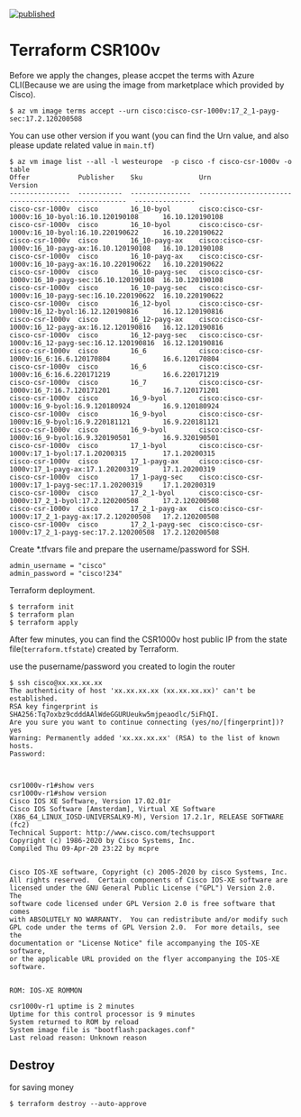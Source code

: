 [![published](https://static.production.devnetcloud.com/codeexchange/assets/images/devnet-published.svg)](https://developer.cisco.com/codeexchange/github/repo/xiaopeng163/terraform_csr1000v)
# Terraform CSR100v

Before we apply the changes, please accpet the terms with Azure CLI(Because we are using the image from marketplace which provided by Cisco).

```
$ az vm image terms accept --urn cisco:cisco-csr-1000v:17_2_1-payg-sec:17.2.120200508
```

You can use other version if you want (you can find the Urn value, and also please update related value in `main.tf`)

```
$ az vm image list --all -l westeurope  -p cisco -f cisco-csr-1000v -o table
Offer            Publisher    Sku              Urn                                                   Version
---------------  -----------  ---------------  ----------------------------------------------------  ---------------
cisco-csr-1000v  cisco        16_10-byol       cisco:cisco-csr-1000v:16_10-byol:16.10.120190108      16.10.120190108
cisco-csr-1000v  cisco        16_10-byol       cisco:cisco-csr-1000v:16_10-byol:16.10.220190622      16.10.220190622
cisco-csr-1000v  cisco        16_10-payg-ax    cisco:cisco-csr-1000v:16_10-payg-ax:16.10.120190108   16.10.120190108
cisco-csr-1000v  cisco        16_10-payg-ax    cisco:cisco-csr-1000v:16_10-payg-ax:16.10.220190622   16.10.220190622
cisco-csr-1000v  cisco        16_10-payg-sec   cisco:cisco-csr-1000v:16_10-payg-sec:16.10.120190108  16.10.120190108
cisco-csr-1000v  cisco        16_10-payg-sec   cisco:cisco-csr-1000v:16_10-payg-sec:16.10.220190622  16.10.220190622
cisco-csr-1000v  cisco        16_12-byol       cisco:cisco-csr-1000v:16_12-byol:16.12.120190816      16.12.120190816
cisco-csr-1000v  cisco        16_12-payg-ax    cisco:cisco-csr-1000v:16_12-payg-ax:16.12.120190816   16.12.120190816
cisco-csr-1000v  cisco        16_12-payg-sec   cisco:cisco-csr-1000v:16_12-payg-sec:16.12.120190816  16.12.120190816
cisco-csr-1000v  cisco        16_6             cisco:cisco-csr-1000v:16_6:16.6.120170804             16.6.120170804
cisco-csr-1000v  cisco        16_6             cisco:cisco-csr-1000v:16_6:16.6.220171219             16.6.220171219
cisco-csr-1000v  cisco        16_7             cisco:cisco-csr-1000v:16_7:16.7.120171201             16.7.120171201
cisco-csr-1000v  cisco        16_9-byol        cisco:cisco-csr-1000v:16_9-byol:16.9.120180924        16.9.120180924
cisco-csr-1000v  cisco        16_9-byol        cisco:cisco-csr-1000v:16_9-byol:16.9.220181121        16.9.220181121
cisco-csr-1000v  cisco        16_9-byol        cisco:cisco-csr-1000v:16_9-byol:16.9.320190501        16.9.320190501
cisco-csr-1000v  cisco        17_1-byol        cisco:cisco-csr-1000v:17_1-byol:17.1.20200315         17.1.20200315
cisco-csr-1000v  cisco        17_1-payg-ax     cisco:cisco-csr-1000v:17_1-payg-ax:17.1.20200319      17.1.20200319
cisco-csr-1000v  cisco        17_1-payg-sec    cisco:cisco-csr-1000v:17_1-payg-sec:17.1.20200319     17.1.20200319
cisco-csr-1000v  cisco        17_2_1-byol      cisco:cisco-csr-1000v:17_2_1-byol:17.2.120200508      17.2.120200508
cisco-csr-1000v  cisco        17_2_1-payg-ax   cisco:cisco-csr-1000v:17_2_1-payg-ax:17.2.120200508   17.2.120200508
cisco-csr-1000v  cisco        17_2_1-payg-sec  cisco:cisco-csr-1000v:17_2_1-payg-sec:17.2.120200508  17.2.120200508
```

Create \*.tfvars file and prepare the username/password for SSH.

```
admin_username = "cisco"
admin_password = "cisco!234"
```

Terraform deployment.

```
$ terraform init
$ terraform plan
$ terraform apply
```

After few minutes, you can find the CSR1000v host public IP from the state file(`terraform.tfstate`) created by Terraform.

use the pusername/password you created to login the router

```
$ ssh cisco@xx.xx.xx.xx
The authenticity of host 'xx.xx.xx.xx (xx.xx.xx.xx)' can't be established.
RSA key fingerprint is SHA256:Tq7oxbz9cdddAAlWdeGGURUeukw5mjpeaodlc/5iFhQI.
Are you sure you want to continue connecting (yes/no/[fingerprint])? yes
Warning: Permanently added 'xx.xx.xx.xx' (RSA) to the list of known hosts.
Password:



csr1000v-r1#show vers
csr1000v-r1#show version
Cisco IOS XE Software, Version 17.02.01r
Cisco IOS Software [Amsterdam], Virtual XE Software (X86_64_LINUX_IOSD-UNIVERSALK9-M), Version 17.2.1r, RELEASE SOFTWARE (fc2)
Technical Support: http://www.cisco.com/techsupport
Copyright (c) 1986-2020 by Cisco Systems, Inc.
Compiled Thu 09-Apr-20 23:22 by mcpre


Cisco IOS-XE software, Copyright (c) 2005-2020 by cisco Systems, Inc.
All rights reserved.  Certain components of Cisco IOS-XE software are
licensed under the GNU General Public License ("GPL") Version 2.0.  The
software code licensed under GPL Version 2.0 is free software that comes
with ABSOLUTELY NO WARRANTY.  You can redistribute and/or modify such
GPL code under the terms of GPL Version 2.0.  For more details, see the
documentation or "License Notice" file accompanying the IOS-XE software,
or the applicable URL provided on the flyer accompanying the IOS-XE
software.


ROM: IOS-XE ROMMON

csr1000v-r1 uptime is 2 minutes
Uptime for this control processor is 9 minutes
System returned to ROM by reload
System image file is "bootflash:packages.conf"
Last reload reason: Unknown reason
```


## Destroy

for saving money

```
$ terraform destroy --auto-approve
```
